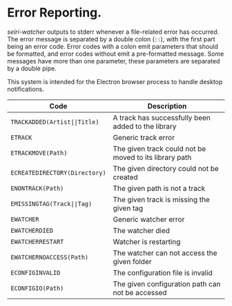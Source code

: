 # Error Reporting.

*seiri-watcher* outputs to stderr whenever a file-related error has occurred. The error message is separated by a double colon (`::`), with the first part being an error code. Error codes with a colon emit parameters that should be formatted, and error codes without emit a pre-formatted message. Some messages have more than one parameter, these parameters are separated by a double pipe.

This system is intended for the Electron browser process to handle desktop notifications.


| Code                          | Description                                            |
| ----------------------------- | ------------------------------------------------------ |
| `TRACKADDED(Artist\|\|Title)`   | A track has successfully been added to the library     |
| `ETRACK`                      | Generic track error                                    |
| `ETRACKMOVE(Path)`            | The given track could not be moved to its library path |
| `ECREATEDIRECTORY(Directory)` | The given directory could not be created               |
| `ENONTRACK(Path)`             | The given path is not a track                          |
| `EMISSINGTAG(Track\|\|Tag)`     | The given track is missing the given tag               |
| `EWATCHER`                    | Generic watcher error                                  |
| `EWATCHERDIED`                | The watcher died                                       |
| `EWATCHERRESTART`             | Watcher is restarting                                  |
| `EWATCHERNOACCESS(Path)`      | The watcher can not access the given folder            |
| `ECONFIGINVALID`              | The configuration file is invalid                      |
| `ECONFIGIO(Path)`             | The given configuration path can not be accessed       |
